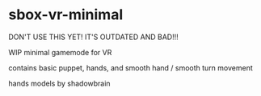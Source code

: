 # sbox-vr-minimal
DON'T USE THIS YET! IT'S OUTDATED AND BAD!!!

WIP minimal gamemode for VR

contains basic puppet, hands, and smooth hand / smooth turn movement

hands models by shadowbrain
